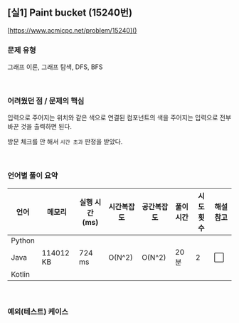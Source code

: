 ## [실1] Paint bucket (15240번)

[https://www.acmicpc.net/problem/15240]()

### 문제 유형

그래프 이론, 그래프 탐색, DFS, BFS

<br>

### 어려웠던 점 / 문제의 핵심

입력으로 주어지는 위치와 같은 색으로 연결된 컴포넌트의 색을 주어지는 입력으로 전부 바꾼 것을 출력하면 된다.

방문 체크를 안 해서 `시간 초과` 판정을 받았다.

<br>

### 언어별 풀이 요약

| 언어   | 메모리    | 실행 시간(ms) | 시간복잡도 | 공간복잡도 | 풀이 시간 | 시도 횟수 | 해설 참고            |
| ------ | --------- | ------------- | ---------- | ---------- | --------- | --------- | -------------------- |
| Python |           |               |            |            |           |           |                      |
| Java   | 114012 KB | 724 ms        | O(N^2)     | O(N^2)     | 20분      | 2         | :white_large_square: |
| Kotlin |           |               |            |            |           |           |                      |

<br>

### 예외(테스트) 케이스

```
```

